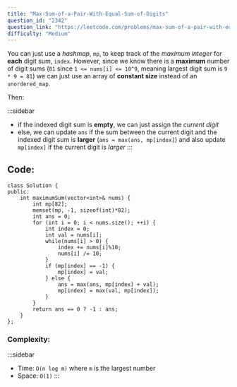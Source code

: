 ```yaml
---
title: "Max-Sum-of-a-Pair-With-Equal-Sum-of-Digits"
question_id: "2342"
question_link: "https://leetcode.com/problems/max-sum-of-a-pair-with-equal-sum-of-digits/"
difficulty: "Medium"
---
```


You can just use a *hashmap*, `mp`, to keep track of the *maximum integer* for **each** digit sum, `index`.
However, since we know there is a **maximum** number of digit sums (`81` since `1 <= nums[i] <= 10^9`, meaning largest digit sum is `9 * 9 = 81`)
we can just use an array of **constant size** instead of an `unordered_map`.

Then:

:::sidebar
- if the indexed digit sum is **empty**, we can just assign the *current digit*
- else, we can update `ans` if the sum between the current digit and the indexed digit sum is **larger** (`ans = max(ans, mp[index]`) and also update `mp[index]` if the current digit is *larger*
:::

## Code<span>:</span>

```{.cpp}
class Solution {
public:
    int maximumSum(vector<int>& nums) {
        int mp[82];
        memset(mp, -1, sizeof(int)*82);
        int ans = 0; 
        for (int i = 0; i < nums.size(); ++i) {
            int index = 0;
            int val = nums[i];
            while(nums[i] > 0) {
                index += nums[i]%10;
                nums[i] /= 10;
            }
            if (mp[index] == -1) {
                mp[index] = val;
            } else {
                ans = max(ans, mp[index] + val);
                mp[index] = max(val, mp[index]);
            }
        }
        return ans == 0 ? -1 : ans;
    }
};
```

### Complexity<span>:</span>

:::sidebar
- Time: `O(n log m)` where `m` is the largest number
- Space: `O(1)`
:::
